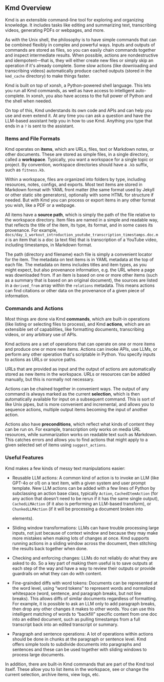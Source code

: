 ## Kmd Overview

Kmd is an extensible command-line tool for exploring and organizing knowledge.
It includes tasks like editing and summarizing text, transcribing videos, generating PDFs or
webpages, and more.

As with the Unix shell, the philosophy is to have simple commands that can be combined
flexibly in complex and powerful ways.
Inputs and outputs of commands are stored as files, so you can easily chain commands
together and inspect intermediate results.
When possible, actions are nondestructive and idempotent—that is, they will either create
new files or simply skip an operation if it's already complete.
Some slow actions (like downloading and transcribing videos) automatically produce cached
outputs (stored in the `kmd_cache` directory) to make things faster.

Kmd is built on top of xonsh, a Python-powered shell language.
This lets you run all Kmd commands, as well as have access to intelligent auto-complete.
In xonsh, you also have access to the full power of Python and the shell when needed.

On top of this, Kmd understands its own code and APIs and can help you use and even extend
it.
At any time you can ask a question and have the LLM-based assistant help you in how to use
Kmd.
Anything you type that ends in a `?` is sent to the assistant.

### Items and File Formats

Kmd operates on **items**, which are URLs, files, text or Markdown notes, or other
documents.
These are stored as simple files, in a single directory, called a **workspace**. Typically,
you want a workspace for a single topic or project.
By convention, workspace directories should have a `.kb` suffix, such as `fitness.kb`.

Within a workspace, files are organized into folders by type, including resources, notes,
configs, and exports.
Most text items are stored in Markdown format with YAML front matter (the same format used
by Jekyll or other static site generators), optionally with some HTML for structure if
needed.
But with Kmd you can process or export items in any other format you wish, like a PDF or a
webpage.

All items have a **source path**, which is simply the path of the file relative to the
workspace directory.
Item files are named in a simple and readable way, that reflects the title of the item, its
type, its format, and in some cases its provenance.
For example, `docs/day_1_workout_introduction_youtube_transcription_timestamps.doc.md` is an
item that is a doc (a text file) that is transcription of a YouTube video, including
timestamps, in Markdown format.

The path (directory and filename) each file is simply a convenient locator for the item.
The metadata on text items is in YAML metadata at the top of each file.
The metadata on items includes titles and item types, as you might expect, but also
provenance information, e.g. the URL where a page was downloaded from.
If an item is based on one or more other items (such as a summary that is based on an
original document), the sources are listed in a `derived_from` array within the `relations`
metadata.
This means actions can find citations or other data on the provenance of a given piece of
information.

### Commands and Actions

Most things are done via Kmd **commands**, which are built-in operations (like listing or
selecting files to process), and Kmd **actions**, which are an extensible set of
capabilities, like formatting documents, transcribing videos, or any arbitrary use of APIs.

Kmd actions are a set of operations that can operate on one or more items and produce one or
more new items.
Actions can invoke APIs, use LLMs, or perform any other operation that's scriptable in
Python.
You specify inputs to actions as URLs or source paths.

URLs that are provided as input and the output of actions are automatically stored as new
items in the workspace.
URLs or resources can be added manually, but this is normally not necessary.

Actions can be chained together in convenient ways.
The output of any command is always marked as the current **selection**, which is then
automatically available for input on a subsequent command.
This is sort of like Unix pipes, but is more convenient and incremental, and allows you to
sequence actions, multiple output items becoming the input of another action.

Actions also have **preconditions**, which reflect what kinds of content they can be run on.
For example, transcription only works on media URL resources, while summarization works on
readable text such as Markdown.
This catches errors and allows you to find actions that might apply to a given selected set
of items using `suggest_actions`.

### Useful Features

Kmd makes a few kinds of messy text manipulations easier:

- Reusable LLM actions: A common kind of action is to invoke an LLM (like GPT-4o or o1) on a
  text item, with a given system and user prompt template.
  New LLM actions can be added with a few lines of Python by subclassing an action base
  class, typically `Action`, `CachedItemAction` (for any action that doesn't need to be
  rerun if it has the same single output), `CachedLLMAction` (if it also is performing an
  LLM-based transform), or `ChunkedLLMAction` (if it will be processing a document broken
  into <div class="chunk"> elements).

- Sliding window transformations: LLMs can have trouble processing large inputs, not just
  because of context window and because they may make more mistakes when making lots of
  changes at once.
  Kmd supports running actions in a sliding window across the document, then stitching the
  results back together when done.

- Checking and enforcing changes: LLMs do not reliably do what they are asked to do.
  So a key part of making them useful is to save outputs at each step of the way and have a
  way to review their outputs or provide guardrails on what they can do with content.

- Fine-grainded diffs with word tokens: Documents can be represented at the word level,
  using “word tokens” to represent words and normalized whitespace (word, sentence, and
  paragraph breaks, but not line breaks).
  This allows diffs of similar documents regardless of formatting.
  For example, it is possible to ask an LLM only to add paragraph breaks, then drop any
  other changes it makes to other words.
  You can use this intelligent matching of words to “backfill” specific content from one doc
  into an edited document, such as pulling timestamps from a full transcript back into an
  edited transcript or summary.

- Paragraph and sentence operations: A lot of operations within actions should be done in
  chunks at the paragraph or sentence level.
  Kmd offers simple tools to subdivide documents into paragraphs and sentences and these can
  be used together with sliding windows to process large documents.

In addition, there are built-in Kmd commands that are part of the Kmd tool itself.
These allow you to list items in the workspace, see or change the current selection, archive
items, view logs, etc.
